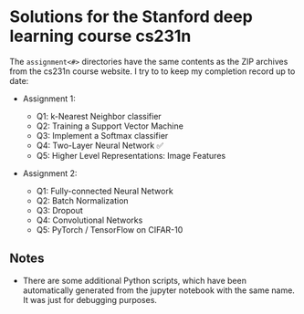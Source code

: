 # Solutions for the Stanford deep learning course cs231n 

The `assignment<#>` directories have the same contents as the ZIP archives from the cs231n course website. I try to to keep my completion record up to date:

- Assignment 1:
   - Q1: k-Nearest Neighbor classifier 
   - Q2: Training a Support Vector Machine 
   - Q3: Implement a Softmax classifier 
   - Q4: Two-Layer Neural Network :white_check_mark:
   - Q5: Higher Level Representations: Image Features 

- Assignment 2:
   - Q1: Fully-connected Neural Network
   - Q2: Batch Normalization
   - Q3: Dropout
   - Q4: Convolutional Networks
   - Q5: PyTorch / TensorFlow on CIFAR-10

## Notes
- There are some additional Python scripts, which have been automatically generated from the jupyter notebook with the same name. It was just for debugging purposes.
